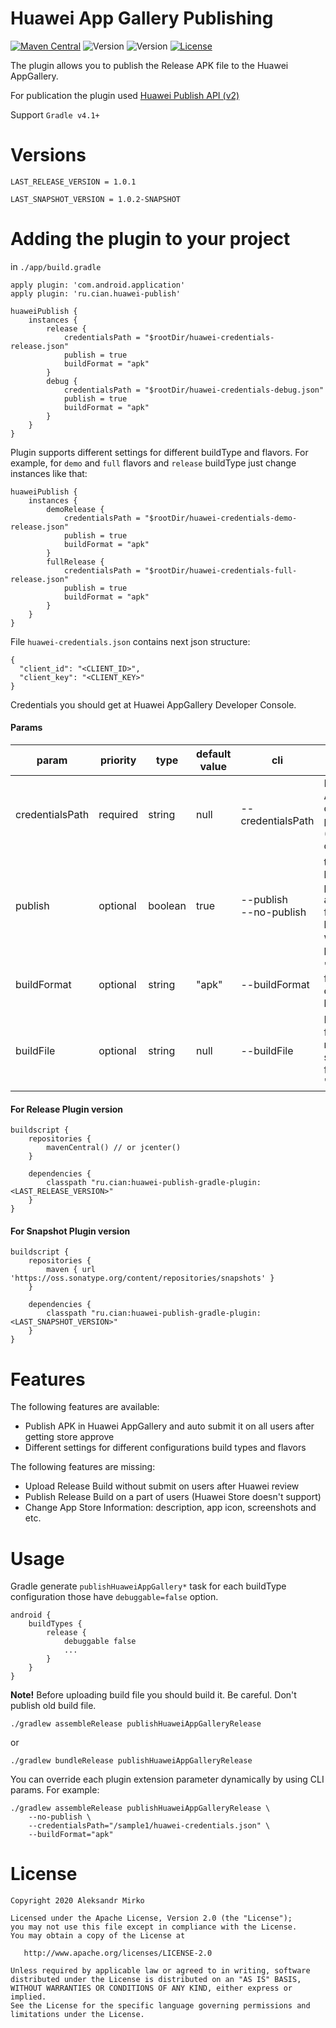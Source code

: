 # Huawei App Gallery Publishing

[![Maven Central](https://img.shields.io/maven-central/v/ru.cian/huawei-publish-gradle-plugin.svg)](https://search.maven.org/search?q=a:huawei-publish-gradle-plugin)
![Version](https://img.shields.io/badge/Version-1.0.1-green.svg)
![Version](https://img.shields.io/badge/Version-1.0.1_snapshot-yellow.svg)
[![License](https://img.shields.io/github/license/srs/gradle-node-plugin.svg)](http://www.apache.org/licenses/LICENSE-2.0.html)

The plugin allows you to publish the Release APK file to the Huawei AppGallery.

For publication the plugin used [Huawei Publish API (v2)](https://developer.huawei.com/consumer/en/doc/development/AppGallery-connect-References/agcapi-appid-list_v2)

Support `Gradle v4.1+` 

# Versions

```
LAST_RELEASE_VERSION = 1.0.1
```
```
LAST_SNAPSHOT_VERSION = 1.0.2-SNAPSHOT
```
# Adding the plugin to your project

in `./app/build.gradle`

```
apply plugin: 'com.android.application'
apply plugin: 'ru.cian.huawei-publish'

huaweiPublish {
    instances {
        release {
            credentialsPath = "$rootDir/huawei-credentials-release.json"
            publish = true
            buildFormat = "apk"
        }
        debug {
            credentialsPath = "$rootDir/huawei-credentials-debug.json"
            publish = true
            buildFormat = "apk"
        }
    }
}
```

Plugin supports different settings for different buildType and flavors.
For example, for `demo` and `full` flavors and `release` buildType just change instances like that:
```
huaweiPublish {
    instances {
        demoRelease {
            credentialsPath = "$rootDir/huawei-credentials-demo-release.json"
            publish = true
            buildFormat = "apk"
        }
        fullRelease {
            credentialsPath = "$rootDir/huawei-credentials-full-release.json"
            publish = true
            buildFormat = "apk"
        }
    }
}
```

File `huawei-credentials.json` contains next json structure:
```
{
  "client_id": "<CLIENT_ID>",
  "client_key": "<CLIENT_KEY>"
}
```
Credentials you should get at Huawei AppGallery Developer Console.  

#### Params

| param           | priority | type    | default value | cli                       | description                                                                                            |
|-----------------|----------|---------|---------------|---------------------------|--------------------------------------------------------------------------------------------------------|
| credentialsPath | required | string  | null          | --credentialsPath         | File path with AppGallery credentials params (client_id and client_key)                                |
| publish         | optional | boolean | true          | --publish<br>--no-publish | true - upload build file and publish it on all users, <br>false - upload build file without publishing |
| buildFormat     | optional | string  | "apk"         | --buildFormat             | "apk" or "aab" for corresponding build format                                                          |
| buildFile       | optional | string  | null          | --buildFile               | Path to build file. "null" means use standard path for "apk" and "aab" files.                          | 

#### For Release Plugin version
```
buildscript {
    repositories {
        mavenCentral() // or jcenter()
    }

    dependencies {
        classpath "ru.cian:huawei-publish-gradle-plugin:<LAST_RELEASE_VERSION>"
    }
}
```
#### For Snapshot Plugin version
```
buildscript {
    repositories {
        maven { url 'https://oss.sonatype.org/content/repositories/snapshots' }
    }

    dependencies {
        classpath "ru.cian:huawei-publish-gradle-plugin:<LAST_SNAPSHOT_VERSION>"
    }
}
```

# Features

The following features are available:

* Publish APK in Huawei AppGallery and auto submit it on all users after getting store approve
* Different settings for different configurations build types and flavors

The following features are missing:

* Upload Release Build without submit on users after Huawei review
* Publish Release Build on a part of users (Huawei Store doesn't support)
* Change App Store Information: description, app icon, screenshots and etc.

# Usage 

Gradle generate `publishHuaweiAppGallery*` task for each buildType configuration those have `debuggable=false` option.
```
android {
    buildTypes {
        release {
            debuggable false
            ...
        }
    }
}
```

**Note!** Before uploading build file you should build it. Be careful. Don't publish old build file. 
 
```
./gradlew assembleRelease publishHuaweiAppGalleryRelease
```

or 

```
./gradlew bundleRelease publishHuaweiAppGalleryRelease
```

You can override each plugin extension parameter dynamically by using CLI params. For example:

```
./gradlew assembleRelease publishHuaweiAppGalleryRelease \
    --no-publish \ 
    --credentialsPath="/sample1/huawei-credentials.json" \
    --buildFormat="apk"
```


# License

```
Copyright 2020 Aleksandr Mirko

Licensed under the Apache License, Version 2.0 (the "License");
you may not use this file except in compliance with the License.
You may obtain a copy of the License at

   http://www.apache.org/licenses/LICENSE-2.0

Unless required by applicable law or agreed to in writing, software
distributed under the License is distributed on an "AS IS" BASIS,
WITHOUT WARRANTIES OR CONDITIONS OF ANY KIND, either express or implied.
See the License for the specific language governing permissions and
limitations under the License.
```
